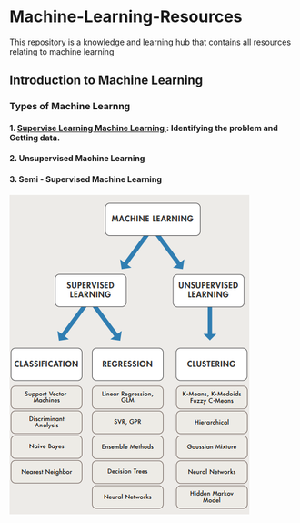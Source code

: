 # Machine-Learning-Resources

This repository is a knowledge and learning hub that contains all resources relating to machine learning

## Introduction to Machine Learning

### Types of Machine Learnng


#### 1. [Supervise Learning Machine Learning ](https://github.com/ShiroJean/Breast-cancer-risk-prediction/blob/master/NB1_IdentifyProblem%2BDataClean.ipynb): Identifying the problem and Getting data.
 #### 2. Unsupervised Machine Learning
 #### 3. Semi - Supervised Machine Learning

![Ensemble learning architeceture](https://github.com/Jean-njoroge/Machine-Learning-Resources/blob/master/Machine_learning.png
) 



